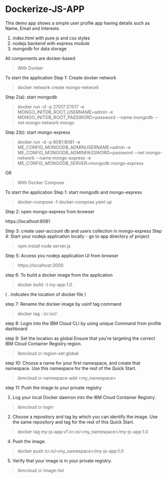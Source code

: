 # Dockerize-JS-APP



This demo app shows a simple user profile app having details such as Name, Email and Interests

1. index.html with pure js and css styles
2. nodejs backend with express module
3. mongodb for data storage

All components are docker-based

> With Docker

To start the application
Step 1: Create docker network

> docker network create mongo-network 

Step 2(a): start mongodb

> docker run -d -p 27017:27017 -e MONGO_INITDB_ROOT_USERNAME=admin -e MONGO_INITDB_ROOT_PASSWORD=password --name mongodb --net mongo-network mongo    


Step 2(b): start mongo-express

> docker run -d -p 8081:8081 -e ME_CONFIG_MONGODB_ADMINUSERNAME=admin -e ME_CONFIG_MONGODB_ADMINPASSWORD=password --net mongo-network --name mongo-express -e ME_CONFIG_MONGODB_SERVER=mongodb mongo-express   

OR 

> With Docker Compose

To start the application
Step 1: start mongodb and mongo-express

> docker-compose -f docker-compose.yaml up

Step 2: open mongo-express from browser

 https://localhost:8081

Step 3: create user-account db and users collection in mongo-express
Step 4: Start your nodejs application locally - go to app directory of project

> npm install 
> node server.js

Step 5: Access you nodejs application UI from browser

> https://localhost:3000

step 6: To build a docker image from the application

> docker build -t my-app:1.0 .

( . indicates the location of docker file )

step 7: Rename the docker image by usinf tag command

> docker tag <old image name>:<tag> icr.io/<name space name>/<new image name>:<tag>

step 8: Login into the IBM Cloud CLI by using unique Command from profile dashboard

step 9: Set the location as global 
Ensure that you're targeting the correct IBM Cloud Container Registry region.

> ibmcloud cr region-set global

step 10: Choose a name for your first namespace, and create that namespace. Use this namespace for the rest of the Quick Start.

> ibmcloud cr namespace-add <my_namespace>

step 11: Push the image to your private registry
1. Log your local Docker daemon into the IBM Cloud Container Registry.

> ibmcloud cr login

2. Choose a repository and tag by which you can identify the image. Use the same repository and tag for the rest of this Quick Start.

> docker tag my-js-app:v1 icr.io/<my_namespace>/my-js-app:1.0

4. Push the image.

> docker push icr.io/<my_namespace>/my-js-app:1.0

5. Verify that your image is in your private registry.

> ibmcloud cr image-list



